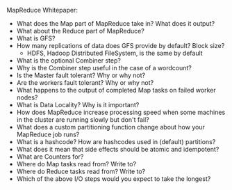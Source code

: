 MapReduce Whitepaper:
- What does the Map part of MapReduce take in?  What does it output?
- What about the Reduce part of MapReduce?
- What is GFS?
- How many replications of data does GFS provide by default?  Block size?
  - HDFS, Hadoop Distributed FileSystem, is the same by default
- What is the optional Combiner step?
- Why is the Combiner step useful in the case of a wordcount?
- Is the Master fault tolerant?  Why or why not?
- Are the workers fault tolerant?  Why or why not?
- What happens to the output of completed Map tasks on failed worker nodes?
- What is Data Locality?  Why is it important?
- How does MapReduce increase processing speed when some machines in the cluster are running slowly but don't fail?
- What does a custom partitioning function change about how your MapReduce job runs?
- What is a hashcode?  How are hashcodes used in (default) partitions?
- What does it mean that side effects should be atomic and idempotent?
- What are Counters for?
- Where do Map tasks read from?  Write to?
- Where do Reduce tasks read from?  Write to?
- Which of the above I/O steps would you expect to take the longest?